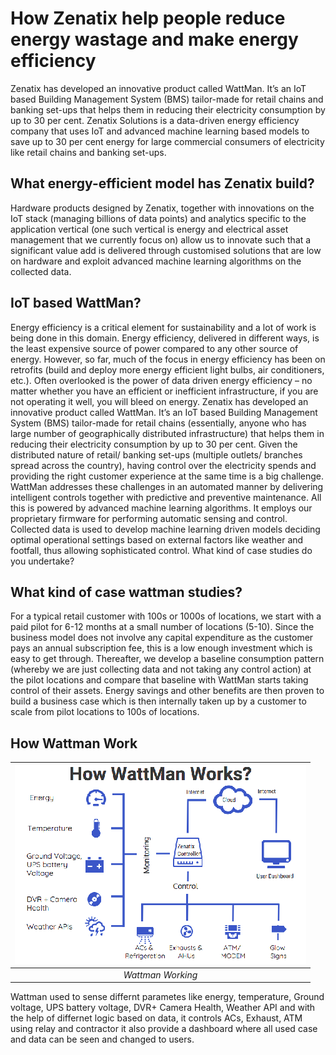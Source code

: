 # How Zenatix help people reduce energy wastage and make energy efficiency

Zenatix has developed an innovative product called WattMan. It’s an IoT based Building Management System (BMS) tailor-made for retail chains and banking set-ups that helps them in reducing their electricity consumption by up to 30 per cent.
Zenatix Solutions is a data-driven energy efficiency company that uses IoT and advanced machine learning based models to save up to 30 per cent energy for large commercial consumers of electricity like retail chains and banking set-ups.

## What energy-efficient model has Zenatix build?
Hardware products designed by Zenatix, together with innovations on the IoT stack (managing billions of data points) and analytics specific to the application vertical (one such vertical is energy and electrical asset management that we currently focus on) allow us to innovate such that a significant value add is delivered through customised solutions that are low on hardware and exploit advanced machine learning algorithms on the collected data.

## IoT based WattMan?
Energy efficiency is a critical element for sustainability and a lot of work is being done in this domain. Energy efficiency, delivered in different ways, is the least expensive source of power compared to any other source of energy. However, so far, much of the focus in energy efficiency has been on retrofits (build and deploy more energy efficient light bulbs, air conditioners, etc.). Often overlooked is the power of data driven energy efficiency – no matter whether you have an efficient or inefficient infrastructure, if you are not operating it well, you will bleed on energy.
Zenatix has developed an innovative product called WattMan. It’s an IoT based Building Management System (BMS) tailor-made for retail chains (essentially, anyone who has large number of geographically distributed infrastructure) that helps them in reducing their electricity consumption by up to 30 per cent. Given the distributed nature of retail/ banking set-ups (multiple outlets/ branches spread across the country), having control over the electricity spends and providing the right customer experience at the same time is a big challenge. 
WattMan addresses these challenges in an automated manner by delivering intelligent controls together with predictive and preventive maintenance. All this is powered by advanced machine learning algorithms. It employs our proprietary firmware for performing automatic sensing and control. Collected data is used to develop machine learning driven models deciding optimal operational settings based on external factors like weather and footfall, thus allowing sophisticated control.
What kind of case studies do you undertake?

## What kind of case wattman studies?
For a typical retail customer with 100s or 1000s of locations, we start with a paid pilot for 6-12 months at a small number of locations (5-10). 
Since the business model does not involve any capital expenditure as the customer pays an annual subscription fee, this is a low enough investment which is easy to get through. 
Thereafter, we develop a baseline consumption pattern (whereby we are just collecting data and not taking any control action) at the pilot locations and compare that baseline with WattMan starts taking control of their assets. 
Energy savings and other benefits are then proven to build a business case which is then internally taken up by a customer to scale from pilot locations to 100s of locations.

## How Wattman Work
|![Wattman working](https://github.com/naveen-nayan/nodejs-embedded/blob/master/image/wattmanworking.png "Wattman Woring") |
|:--:| 
| *Wattman Working* |   

Wattman used to sense differnt parametes like energy, temperature, Ground voltage, UPS battery voltage, DVR+ Camera Health, Weather API and with the help of differnet logic based on data, it controls ACs, Exhaust, ATM using relay and contractor it also provide a dashboard where all used case and data can be seen and changed to users.
